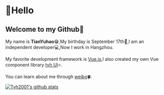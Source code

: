 # :wave:Hello

## Welcome to my Github:pushpin:

My name is **TianYuhao**:grin:,My birthday is September 17th:birthday:,I am an independent developer:computer:,Now I work in Hangzhou.

My favorite development framework is [Vue.js](https://v3.cn.vuejs.org),I also created my own Vue component library [tyh UI](https://tianyuhao.icu/tyhui/v3):star:.

You can learn about me through [weibo](https://weibo.com/tyh2001):four_leaf_clover:.

[![Tyh2001's github stats](https://github-readme-stats.vercel.app/api?username=Tyh2001)](https://github.com/Tyh2001/tyh-ui2)
